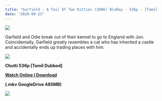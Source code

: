 ```yaml
---
title: "Garfield - A Tail Of Two Kitties (2006) BluRay - 536p - [Tamil Dubbed] - x264 - 480MB"
date: "2020-09-23"
---
```


[![](https://1.bp.blogspot.com/-XlYRs8rKqZI/X2rghpJrfNI/AAAAAAAABJQ/HGSiETADFboAPDg_0LqOirSxQZInNnaaACLcBGAsYHQ/s16000/garfield-2-cinema-quad-movie-poster-{c51abe7ebf7ed3d12ca1429e8a4b7ca4025c6d71d5f639eca4fc418843060fe0}25281{c51abe7ebf7ed3d12ca1429e8a4b7ca4025c6d71d5f639eca4fc418843060fe0}2529.jpg)](https://1.bp.blogspot.com/-XlYRs8rKqZI/X2rghpJrfNI/AAAAAAAABJQ/HGSiETADFboAPDg_0LqOirSxQZInNnaaACLcBGAsYHQ/s1050/garfield-2-cinema-quad-movie-poster-{c51abe7ebf7ed3d12ca1429e8a4b7ca4025c6d71d5f639eca4fc418843060fe0}25281{c51abe7ebf7ed3d12ca1429e8a4b7ca4025c6d71d5f639eca4fc418843060fe0}2529.jpg)

Garfield and Odie break out of their kennel to go to England with Jon. Coincidentally, Garfield greatly resembles a cat who has inherited a castle and accidentally ends up trading places with him.

[![](https://1.bp.blogspot.com/-fai1ZuUwnbA/XIjy2aT4irI/AAAAAAAAANw/7rEO6tENJrUFG3goDQKkqoL-8fDxd-o3gCK4BGAsYHg/d/torrborder.gif)](https://1.bp.blogspot.com/-fai1ZuUwnbA/XIjy2aT4irI/AAAAAAAAANw/7rEO6tENJrUFG3goDQKkqoL-8fDxd-o3gCK4BGAsYHg/s500/torrborder.gif)

**Chutti 536p \[Tamil Dubbed\]**

 **[Watch Online I Download](https://drive.google.com/file/d/1OK6SgXmK6NgbDOVnOtlRbJdOEE8gTzl1/view)**

**(.mkv GoogleDrive 485MB)**

[![](https://1.bp.blogspot.com/-fai1ZuUwnbA/XIjy2aT4irI/AAAAAAAAANw/7rEO6tENJrUFG3goDQKkqoL-8fDxd-o3gCK4BGAsYHg/d/torrborder.gif)](https://1.bp.blogspot.com/-fai1ZuUwnbA/XIjy2aT4irI/AAAAAAAAANw/7rEO6tENJrUFG3goDQKkqoL-8fDxd-o3gCK4BGAsYHg/s500/torrborder.gif)

